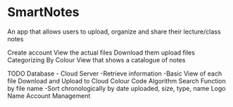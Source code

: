SmartNotes
=========

An app that allows users to upload, organize and share their lecture/class notes

Create account
View the actual files
Download them
upload files
Categorizing By Colour
View that shows a catalogue of notes


TODO
Database - Cloud Server
   -Retrieve information
   -Basic View of each file
Download and Upload to Cloud
Colour Code Algorithm
Search Function by file name
    -Sort chronologically by date uploaded, size, type, name
Logo
Name
Account Management
